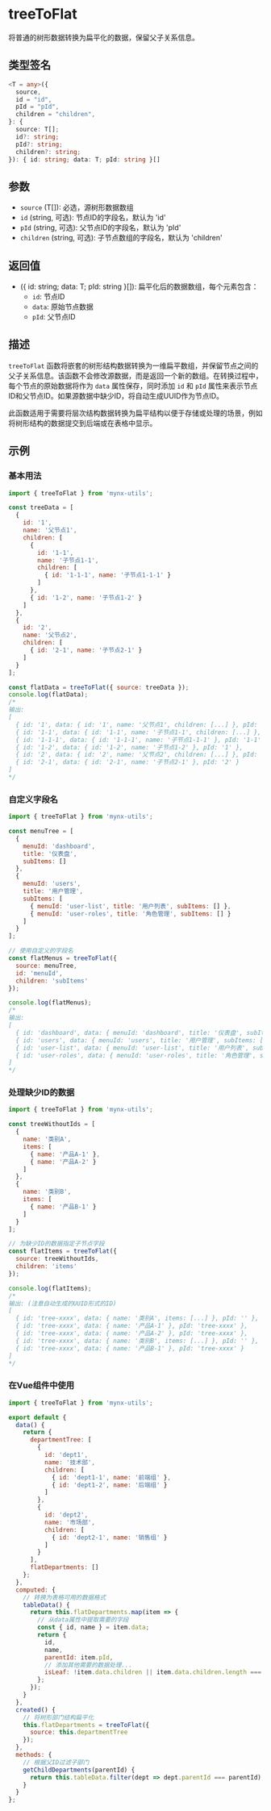 # treeToFlat

将普通的树形数据转换为扁平化的数据，保留父子关系信息。

## 类型签名

```typescript
<T = any>({
  source,
  id = "id",
  pId = "pId",
  children = "children",
}: {
  source: T[];
  id?: string;
  pId?: string;
  children?: string;
}): { id: string; data: T; pId: string }[]
```

## 参数

- `source` (T[]): 必选，源树形数据数组
- `id` (string, 可选): 节点ID的字段名，默认为 'id'
- `pId` (string, 可选): 父节点ID的字段名，默认为 'pId'
- `children` (string, 可选): 子节点数组的字段名，默认为 'children'

## 返回值

- ({ id: string; data: T; pId: string }[]): 扁平化后的数据数组，每个元素包含：
  - `id`: 节点ID
  - `data`: 原始节点数据
  - `pId`: 父节点ID

## 描述

`treeToFlat` 函数将嵌套的树形结构数据转换为一维扁平数组，并保留节点之间的父子关系信息。该函数不会修改源数据，而是返回一个新的数组。在转换过程中，每个节点的原始数据将作为 `data` 属性保存，同时添加 `id` 和 `pId` 属性来表示节点ID和父节点ID。如果源数据中缺少ID，将自动生成UUID作为节点ID。

此函数适用于需要将层次结构数据转换为扁平结构以便于存储或处理的场景，例如将树形结构的数据提交到后端或在表格中显示。

## 示例

### 基本用法

```js
import { treeToFlat } from 'mynx-utils';

const treeData = [
  {
    id: '1',
    name: '父节点1',
    children: [
      {
        id: '1-1',
        name: '子节点1-1',
        children: [
          { id: '1-1-1', name: '子节点1-1-1' }
        ]
      },
      { id: '1-2', name: '子节点1-2' }
    ]
  },
  {
    id: '2',
    name: '父节点2',
    children: [
      { id: '2-1', name: '子节点2-1' }
    ]
  }
];

const flatData = treeToFlat({ source: treeData });
console.log(flatData);
/*
输出:
[
  { id: '1', data: { id: '1', name: '父节点1', children: [...] }, pId: '' },
  { id: '1-1', data: { id: '1-1', name: '子节点1-1', children: [...] }, pId: '1' },
  { id: '1-1-1', data: { id: '1-1-1', name: '子节点1-1-1' }, pId: '1-1' },
  { id: '1-2', data: { id: '1-2', name: '子节点1-2' }, pId: '1' },
  { id: '2', data: { id: '2', name: '父节点2', children: [...] }, pId: '' },
  { id: '2-1', data: { id: '2-1', name: '子节点2-1' }, pId: '2' }
]
*/
```

### 自定义字段名

```js
import { treeToFlat } from 'mynx-utils';

const menuTree = [
  {
    menuId: 'dashboard',
    title: '仪表盘',
    subItems: []
  },
  {
    menuId: 'users',
    title: '用户管理',
    subItems: [
      { menuId: 'user-list', title: '用户列表', subItems: [] },
      { menuId: 'user-roles', title: '角色管理', subItems: [] }
    ]
  }
];

// 使用自定义的字段名
const flatMenus = treeToFlat({
  source: menuTree,
  id: 'menuId',
  children: 'subItems'
});

console.log(flatMenus);
/*
输出:
[
  { id: 'dashboard', data: { menuId: 'dashboard', title: '仪表盘', subItems: [] }, pId: '' },
  { id: 'users', data: { menuId: 'users', title: '用户管理', subItems: [...] }, pId: '' },
  { id: 'user-list', data: { menuId: 'user-list', title: '用户列表', subItems: [] }, pId: 'users' },
  { id: 'user-roles', data: { menuId: 'user-roles', title: '角色管理', subItems: [] }, pId: 'users' }
]
*/
```

### 处理缺少ID的数据

```js
import { treeToFlat } from 'mynx-utils';

const treeWithoutIds = [
  {
    name: '类别A',
    items: [
      { name: '产品A-1' },
      { name: '产品A-2' }
    ]
  },
  {
    name: '类别B',
    items: [
      { name: '产品B-1' }
    ]
  }
];

// 为缺少ID的数据指定子节点字段
const flatItems = treeToFlat({
  source: treeWithoutIds,
  children: 'items'
});

console.log(flatItems);
/*
输出: (注意自动生成的UUID形式的ID)
[
  { id: 'tree-xxxx', data: { name: '类别A', items: [...] }, pId: '' },
  { id: 'tree-xxxx', data: { name: '产品A-1' }, pId: 'tree-xxxx' },
  { id: 'tree-xxxx', data: { name: '产品A-2' }, pId: 'tree-xxxx' },
  { id: 'tree-xxxx', data: { name: '类别B', items: [...] }, pId: '' },
  { id: 'tree-xxxx', data: { name: '产品B-1' }, pId: 'tree-xxxx' }
]
*/
```

### 在Vue组件中使用

```js
import { treeToFlat } from 'mynx-utils';

export default {
  data() {
    return {
      departmentTree: [
        {
          id: 'dept1',
          name: '技术部',
          children: [
            { id: 'dept1-1', name: '前端组' },
            { id: 'dept1-2', name: '后端组' }
          ]
        },
        {
          id: 'dept2',
          name: '市场部',
          children: [
            { id: 'dept2-1', name: '销售组' }
          ]
        }
      ],
      flatDepartments: []
    };
  },
  computed: {
    // 转换为表格可用的数据格式
    tableData() {
      return this.flatDepartments.map(item => {
        // 从data属性中提取需要的字段
        const { id, name } = item.data;
        return {
          id,
          name,
          parentId: item.pId,
          // 添加其他需要的数据处理...
          isLeaf: !item.data.children || item.data.children.length === 0
        };
      });
    }
  },
  created() {
    // 将树形部门结构扁平化
    this.flatDepartments = treeToFlat({
      source: this.departmentTree
    });
  },
  methods: {
    // 根据父ID过滤子部门
    getChildDepartments(parentId) {
      return this.tableData.filter(dept => dept.parentId === parentId);
    }
  }
};
``` 